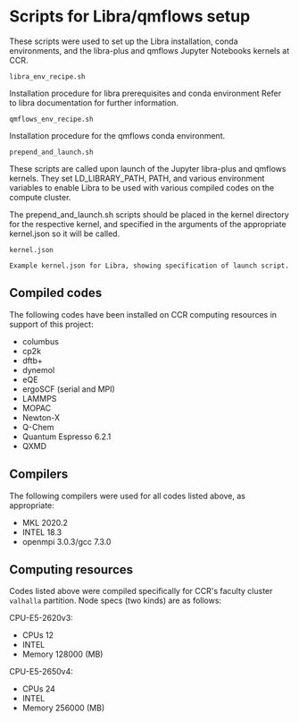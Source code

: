 # Scripts for Libra/qmflows setup

These scripts were used to set up the Libra installation, conda
environments, and the libra-plus and qmflows Jupyter Notebooks kernels at CCR.

`libra_env_recipe.sh`
    
   Installation procedure for libra prerequisites and conda environment
   Refer to libra documentation for further information.

`qmflows_env_recipe.sh`
   
   Installation procedure for the qmflows conda environment.

`prepend_and_launch.sh`
    
   These scripts are called upon launch of the Jupyter libra-plus
   and qmflows kernels. They set LD_LIBRARY_PATH, PATH, and various 
   environment variables to enable Libra to be used with various compiled
   codes on the compute cluster.
   
   The prepend_and_launch.sh scripts should be placed in the kernel
   directory for the respective kernel, and specified in the arguments of
   the appropriate kernel.json so it will be called.
   
`kernel.json`

    Example kernel.json for Libra, showing specification of launch script.       

## Compiled codes

The following codes have been installed on CCR computing resources in 
support of this project:

 - columbus
 - cp2k
 - dftb+
 - dynemol
 - eQE
 - ergoSCF (serial and MPI)
 - LAMMPS
 - MOPAC
 - Newton-X
 - Q-Chem
 - Quantum Espresso 6.2.1
 - QXMD

## Compilers
 
The following compilers were used for all codes listed above, as appropriate: 
 
 - MKL 2020.2
 - INTEL 18.3
 - openmpi 3.0.3/gcc 7.3.0

## Computing resources

Codes listed above were compiled specifically for CCR's faculty cluster `valhalla` partition.
Node specs (two kinds) are as follows:

CPU-E5-2620v3:

- CPUs 12
- INTEL
- Memory 128000 (MB) 

CPU-E5-2650v4:

- CPUs 24
- INTEL
- Memory 256000 (MB)
 


